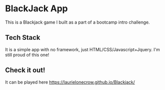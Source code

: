 # BlackJack App

This is a Blackjack game I built as a part of a bootcamp intro challenge. 

## Tech Stack

It is a simple app with no framework, just HTML/CSS/Javascript+Jquery.  I'm still proud of this one! 

## Check it out!
It can be played here  https://laurielonecrow.github.io/Blackjack/
